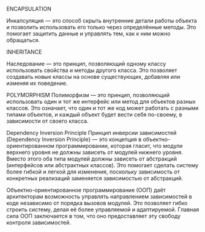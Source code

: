 ENCAPSULATION

Инкапсуляция — это способ скрыть внутренние детали работы объекта и позволить использовать его только через определённые методы. Это помогает защитить данные и управлять тем, как к ним можно обращаться.

INHERITANCE

Наследование — это принцип, позволяющий одному классу использовать свойства и методы другого класса. Это позволяет создавать новые классы на основе существующих, добавляя или изменяя их поведение.

POLYMORPHISM
Полиморфизм — это принцип, позволяющий использовать один и тот же интерфейс или метод для объектов разных классов. Это означает, что один и тот же код может работать с разными типами объектов, и каждый объект будет вести себя по-своему, в зависимости от своего класса.


Dependency Inversion Principle
Принцип инверсии зависимостей (Dependency Inversion Principle) — это концепция в объектно-ориентированном программировании, которая гласит, что модули верхнего уровня не должны зависеть от модулей нижнего уровня. Вместо этого оба типа модулей должны зависеть от абстракций (интерфейсов или абстрактных классов). Это помогает сделать систему более гибкой и легкой для изменения, поскольку зависимость от конкретных реализаций заменяется зависимостью от абстракций.

Объектно-ориентированное программирование (ООП) даёт архитекторам возможность управлять направлением зависимостей в коде независимо от порядка вызовов модулей. Это позволяет гибко строить систему, делая её более управляемой и адаптируемой. Главная сила ООП заключается в том, что оно предоставляет эту свободу контроля зависимостей.